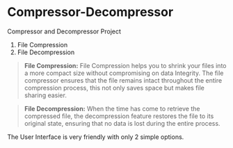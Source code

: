 # Compressor-Decompressor
Compressor and Decompressor Project
1. File Compression
2. File Decompression

> **File Compression:** File Compression helps you to shrink your files into a more compact size without compromising on data Integrity. The file compressor ensures that the file remains intact throughout the entire compression process, this not only saves space but makes file sharing easier.

> **File Decompression:** When the time has come to retrieve the compressed file, the decompression feature restores the file to its original state, ensuring that no data is lost during the entire process.

The User Interface is very friendly with only 2 simple options.
